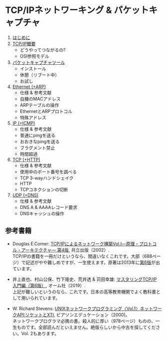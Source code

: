 # TCP/IPネットワーキング & パケットキャプチャ


1. [はじめに](./01_Preface.md)
2. [TCP/IP概要](./02_Basics.md)
	- どうやってつながるの?
	- OSI参照モデル
3. [パケットキャプチャツール](./03_Wireshark.md)
	- インストール
	- 休憩（リブート中）
	- お試し
4. [Ethernet (+ARP)](./04_Ethernet-Arp.md)
	- 仕様 & 参考文献
	- 自機のMACアドレス	
	- ARPテーブルの操作
	- EthernetとARPプロトコル
	- 特殊アドレス
5. [IP (+ICMP)](./05_IP-ping.md)
	- 仕様 & 参考文献
	- 普通にpingを送る
	- おおきなpingを送る
	- フラグメント禁止
	- 時間超過
6. [TCP (+HTTP)](./06_Tcp-Http.md)
	- 仕様 & 参考文献
	- 使用中のポート番号を調べる
	- TCP 3-wayハンドシェイク
	- HTTP
	- TCPコネクションの切断
7. [UDP (+DNS)](./07_Udp-Dns.md)
	- 仕様 & 参考文献
	- DNS A & AAAAレコード要求
	- DNSキャッシュの操作

## 参考書籍

- Douglas E.Comer: [TCP/IPによるネットワーク構築Vol.I―原理・プロトコル・アーキテクチャ― 第4版](https://www.kyoritsu-pub.co.jp/bookdetail/9784320120549), 共立出版（2002）.  
TCP/IPの書籍を一冊だけというなら、間違いなくこれです。大部（688ページ）で記述がやや難しめですが、一生使えます。原著は2013年に[第6版](https://www.pearson.com/store/p/internetworking-with-tcp-ip-volume-one/P100000423562/9780136085300)が出ています。

- 井上直也、村山公保、竹下隆史、荒井透 & 苅田幸雄: [マスタリングTCP/IP 入門編（第6版）](https://www.ohmsha.co.jp/book/9784274224478/), オーム社（2019）.  
上記が難しいというのなら、これです。日本の高等教育機関でよく教科書として用いられています。

- W. Richard Stevens: [UNIXネットワークプログラミング〈Vol.1〉ネットワークAPI:ソケットとXTI](https://www.kinokuniya.co.jp/f/dsg-01-9784894712058), ピアソンエデュケーション（2000)。  
ネットワークプログラマ必携の書。殺人的に厚い（978ページ）ものの、一生ものです。全部読んだといえません。絶版らしいから中古を探してください。Vol. 2もあります。